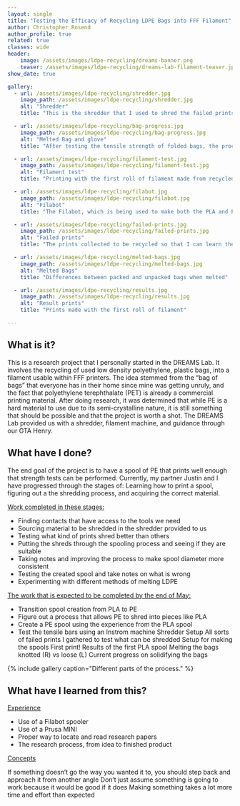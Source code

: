 ```yaml
---
layout: single
title: "Testing the Efficacy of Recycling LDPE Bags into FFF Filament"
author: Christopher Rosend
author_profile: true
related: true
classes: wide
header: 
    image: /assets/images/ldpe-recycling/dreams-banner.png
    teaser: /assets/images/ldpe-recycling/dreams-lab-filament-teaser.jpg
show_date: true 

gallery:
  - url: /assets/images/ldpe-recycling/shredder.jpg
    image_path: /assets/images/ldpe-recycling/shredder.jpg
    alt: "Shredder"
    title: "This is the shredder that I used to shred the failed prints"

  - url: /assets/images/ldpe-recycling/bag-progress.jpg
    image_path: /assets/images/ldpe-recycling/bag-progress.jpg
    alt: "Melted Bag and glove"
    title: "After testing the tensile strength of folded bags, the process needed to be changed"

  - url: /assets/images/ldpe-recycling/filament-test.jpg
    image_path: /assets/images/ldpe-recycling/filament-test.jpg
    alt: "Filament test"
    title: "Printing with the first roll of filament made from recycled PLA"

  - url: /assets/images/ldpe-recycling/filabot.jpg
    image_path: /assets/images/ldpe-recycling/filabot.jpg
    alt: "Filabot"
    title: "The Filabot, which is being used to make both the PLA and PE filament"

  - url: /assets/images/ldpe-recycling/failed-prints.jpg
    image_path: /assets/images/ldpe-recycling/failed-prints.jpg
    alt: "Failed prints"
    title: "The prints collected to be recycled so that I can learn the process of filament making"

  - url: /assets/images/ldpe-recycling/melted-bags.jpg
    image_path: /assets/images/ldpe-recycling/melted-bags.jpg
    alt: "Melted Bags"
    title: "Differences between packed and unpacked bags when melted"

  - url: /assets/images/ldpe-recycling/results.jpg
    image_path: /assets/images/ldpe-recycling/results.jpg
    alt: "Result prints"
    title: "Prints made with the first roll of filament"

---
```


## What is it?

This is a research project that I personally started in the DREAMS Lab. It involves the recycling of used low density polyethylene, plastic bags, into a filament usable within FFF printers. The idea stemmed from the “bag of bags” that everyone has in their home since mine was getting unruly, and the fact that polyethylene terephthalate (PET) is already a commercial printing material. After doing research, it was determined that while PE is a hard material to use due to its semi-crystalline nature, it is still something that should be possible and that the project is worth a shot. The DREAMS Lab provided us with a shredder, filament machine, and guidance through our GTA Henry.

## What have I done?

The end goal of the project is to have a spool of PE that prints well enough that strength tests can be performed. Currently, my partner Justin and I have progressed through the stages of: Learning how to print a spool, figuring out a the shredding process, and acquiring the correct material.

<ins>Work completed in these stages:</ins>

-  Finding contacts that have access to the tools we need
-  Sourcing material to be shredded in the shredder provided to us
-  Testing what kind of prints shred better than others
-  Putting the shreds through the spooling process and seeing if they are suitable
-  Taking notes and improving the process to make spool diameter more consistent
-  Testing the created spool and take notes on what is wrong
-  Experimenting with different methods of melting LDPE

<ins>The work that is expected to be completed by the end of May:</ins>

-  Transition spool creation from PLA to PE
-  Figure out a process that allows PE to shred into pieces like PLA
-  Create a PE spool using the experience from the PLA spool
-  Test the tensile bars using an Instrom machine
Shredder Setup
All sorts of failed prints I gathered to test what can be shredded
Setup for making the spools
First print!
Results of the first PLA spool
Melting the bags knotted (R) vs loose (L)
Current progress on solidifying the bags

{% include gallery caption="Different parts of the process." %}

## What have I learned from this?

<ins>Experience</ins>

* Use of a Filabot spooler
* Use of a Prusa MINI
* Proper way to locate and read research papers
* The research process, from idea to finished product

<ins>Concepts</ins>

If something doesn’t go the way you wanted it to, you should step back and approach it from another angle
Don’t just assume something is going to work because it would be good if it does
Making something takes a lot more time and effort than expected
